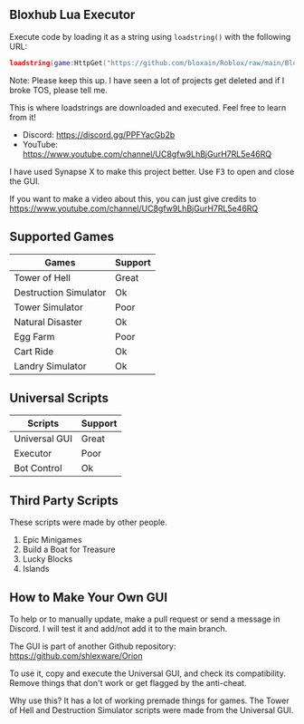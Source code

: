 ## Bloxhub Lua Executor

Execute code by loading it as a string using `loadstring()` with the following URL: 

```lua
loadstring(game:HttpGet("https://github.com/bloxain/Roblox/raw/main/Bloxain/Start.lua"))()
```


Note: Please keep this up. I have seen a lot of projects get deleted and if I broke TOS, please tell me.

This is where loadstrings are downloaded and executed. Feel free to learn from it!

- Discord: https://discord.gg/PPFYacGb2b
- YouTube: https://www.youtube.com/channel/UC8gfw9LhBjGurH7RL5e46RQ

I have used Synapse X to make this project better. Use <kbd>F3</kbd> to open and close the GUI.

If you want to make a video about this, you can just give credits to https://www.youtube.com/channel/UC8gfw9LhBjGurH7RL5e46RQ

## Supported Games

Games | Support
----- | -------
Tower of Hell | Great
Destruction Simulator | Ok
Tower Simulator | Poor
Natural Disaster | Ok
Egg Farm | Poor
Cart Ride | Ok
Landry Simulator | Ok

## Universal Scripts

Scripts | Support
------- | -------
Universal GUI | Great
Executor | Poor
Bot Control | Ok

## Third Party Scripts

These scripts were made by other people.

1. Epic Minigames
2. Build a Boat for Treasure
3. Lucky Blocks
4. Islands

## How to Make Your Own GUI

To help or to manually update, make a pull request or send a message in Discord. I will test it and add/not add it to the main branch.

The GUI is part of another Github repository: https://github.com/shlexware/Orion

To use it, copy and execute the Universal GUI, and check its compatibility. Remove things that don't work or get flagged by the anti-cheat.

Why use this? It has a lot of working premade things for games. The Tower of Hell and Destruction Simulator scripts were made from the Universal GUI.
